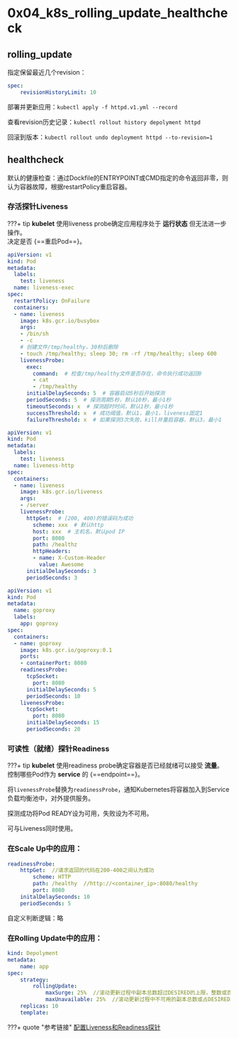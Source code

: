 # 0x04_k8s_rolling_update_healthcheck

## rolling_update

指定保留最近几个revision：

```yaml
spec:
    revisionHistoryLimit: 10
```

部署并更新应用：`kubectl apply -f httpd.v1.yml --record`

查看revision历史记录：`kubectl rollout history depolyment httpd`

回滚到版本：`kubectl rollout undo deployment httpd --to-revision=1`

## healthcheck

默认的健康检查：通过Dockfile的ENTRYPOINT或CMD指定的命令返回非零，则认为容器故障，根据restartPolicy重启容器。

### 存活探针Liveness

???+ tip
    **kubelet** 使用liveness probe确定应用程序处于 **运行状态** 但无法进一步操作。  
    决定是否 {==重启Pod==}。

```yaml tab="通过命令探测" hl_lines="17"
apiVersion: v1
kind: Pod
metadata:
  labels:
    test: liveness
  name: liveness-exec
spec:
  restartPolicy: OnFailure
  containers:
  - name: liveness
    image: k8s.gcr.io/busybox
    args:
    - /bin/sh
    - -c
    # 创建文件/tmp/healthy，30秒后删除
    - touch /tmp/healthy; sleep 30; rm -rf /tmp/healthy; sleep 600
    livenessProbe:
      exec:
        command:  # 检查/tmp/healthy文件是否存在，命令执行成功返回0
        - cat
        - /tmp/healthy
      initialDelaySeconds: 5  # 容器启动5秒后开始探测
      periodSeconds: 5  # 探测周期5秒，默认10秒，最小1秒
      timeoutSeconds: x  # 探测超时时间，默认1秒，最小1秒
      successThreshold: x  # 成功阈值，默认1，最小1，liveness固定1
      failureThreshold: x  # 如果探测3次失败，kill并重启容器，默认3，最小1
```

```yaml tab="通过GET请求探测" hl_lines="14"
apiVersion: v1
kind: Pod
metadata:
  labels:
    test: liveness
  name: liveness-http
spec:
  containers:
  - name: liveness
    image: k8s.gcr.io/liveness
    args:
    - /server
    livenessProbe:
      httpGet:  # [200, 400)的错误码为成功
        scheme: xxx  # 默认http
        host: xxx  # 主机名，默认pod IP
        port: 8080
        path: /healthz
        httpHeaders:
        - name: X-Custom-Header
          value: Awesome
      initialDelaySeconds: 3
      periodSeconds: 3
```

```yaml tab="TCP Socket探测" hl_lines="13 18"
apiVersion: v1
kind: Pod
metadata:
  name: goproxy
  labels:
    app: goproxy
spec:
  containers:
  - name: goproxy
    image: k8s.gcr.io/goproxy:0.1
    ports:
    - containerPort: 8080
    readinessProbe:
      tcpSocket:
        port: 8080
      initialDelaySeconds: 5
      periodSeconds: 10
    livenessProbe:
      tcpSocket:
        port: 8080
      initialDelaySeconds: 15
      periodSeconds: 20
```


### 可读性（就绪）探针Readiness

???+ tip
    **kubelet** 使用readiness probe确定容器是否已经就绪可以接受 **流量**。  
    控制哪些Pod作为 **service** 的 {==endpoint==}。

将`livenessProbe`替换为`readinessProbe`，通知Kubernetes将容器加入到Service负载均衡池中，对外提供服务。

探测成功将Pod READY设为可用，失败设为不可用。

可与Liveness同时使用。


### 在Scale Up中的应用：

```yaml
readinessProbe:
    httpGet:  //请求返回的代码在200-400之间认为成功
        scheme: HTTP
        path: /healthy  //http://<container_ip>:8080/healthy
        port: 8080
    initalDelaySeconds: 10
    periodSeconds: 5
```

自定义判断逻辑：略


### 在Rolling Update中的应用：

```yaml
kind: Depolyment
metadata:
    name: app
spec:
    strategy:
        rollingUpdate:
            maxSurge: 25%  //滚动更新过程中副本总数超过DESIRED的上限，整数或百分比向上取整
            maxUnavailable: 25%  //滚动更新过程中不可用的副本总数或占DESIRED的最大比例，整数或百分比向下取整
    replicas: 10
    template:
```


???+ quote "参考链接"
    [配置Liveness和Readiness探针](https://k8smeetup.github.io/docs/tasks/configure-pod-container/configure-liveness-readiness-probes/)

